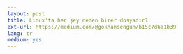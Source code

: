 ```yaml
---
layout: post
title: Linux'ta her şey neden birer dosyadır?
ext-url: https://medium.com/@gokhansengun/b15c7d6a1b39
lang: tr
medium: yes 
---
```

